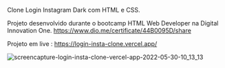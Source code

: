 Clone Login Instagram Dark com HTML e CSS.

Projeto desenvolvido durante o bootcamp HTML Web Developer na Digital Innovation One.
https://www.dio.me/certificate/44B0095D/share

Projeto em live : https://login-insta-clone.vercel.app/

![screencapture-login-insta-clone-vercel-app-2022-05-30-10_13_13](https://user-images.githubusercontent.com/58608300/170999926-07e1d4b3-7bf1-4df4-9070-59c710b1c088.png)


